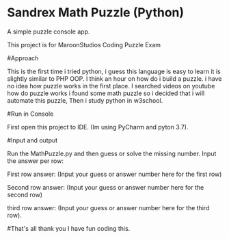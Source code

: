 # Sandrex Math Puzzle (Python)

A simple puzzle console app.
 
This project is for MaroonStudios Coding Puzzle Exam

#Approach

This is the first time i tried python, i guess this language is easy to learn it is slightly similar to PHP OOP.
I think an hour on how do i build a puzzle. i have no idea how puzzle works in the first place.
I searched videos on youtube how do puzzle works i found some math puzzle so i decided that i will automate this puzzle,
Then i study python in w3school.

#Run in Console

First open this project to IDE. (Im using PyCharm and pyton 3.7).


#Input and output

Run the MathPuzzle.py and then guess or solve the missing number.
Input the answer per row:

First row answer: (Input your guess or answer number here for the first row)

Second row answer: (Input your guess or answer number here for the second row)

third row answer: (Input your guess or answer number here for the third row).

#That's all thank you I have fun coding this.








